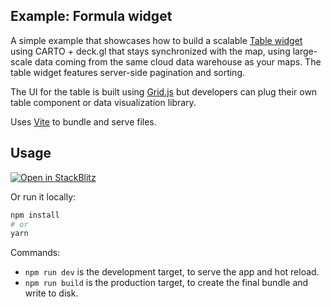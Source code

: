## Example: Formula widget

A simple example that showcases how to build a scalable [Table widget](https://docs.carto.com/carto-for-developers/reference/carto-widgets-reference/models/gettable) using CARTO + deck.gl that stays synchronized with the map, using large-scale data coming from the same cloud data warehouse as your maps. The table widget features server-side pagination and sorting.

The UI for the table is built using [Grid.js](https://gridjs.io/) but developers can plug their own table component or data visualization library.

Uses [Vite](https://vitejs.dev/) to bundle and serve files.

## Usage

[![Open in StackBlitz](https://developer.stackblitz.com/img/open_in_stackblitz.svg)](https://stackblitz.com/github/CartoDB/deck.gl-examples/tree/master/widgets-table?file=index.ts)

Or run it locally:

```bash
npm install
# or
yarn
```

Commands:

- `npm run dev` is the development target, to serve the app and hot reload.
- `npm run build` is the production target, to create the final bundle and write to disk.
